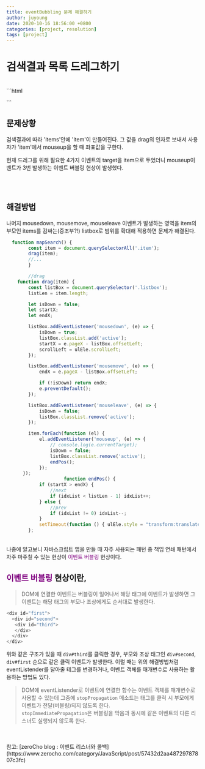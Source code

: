 ```yaml
---
title: eventBubbling 문제 해결하기
author: juyoung
date: 2020-10-16 18:56:00 +0800
categories: [project, resolution]
tags: [project]
---
```


# 검색결과 목록 드레그하기
<br />
  ```html
    <div class="slider">
        <div class="listbox">
            <ul class="items">
<!-- <li class="item" id="0"></li>                 -->
            </ul>
        </div>
    </div>
```  

## 문제상황  

검색결과에 따라 'items'안에 'item'이 만들어진다. 그 값을 drag의 인자로 보내서 사용자가 'item'에서 mouseup을 할 때 좌표값을 구한다.

 현재 드레그를 위해 필요한 4가지 이벤트의 target을 item으로 두었더니 mouseup이벤트가 3번 발생하는 이벤트 버블링 현상이 발생했다.
   
<br />
<br />

## 해결방법
  
  나머지 mousedown, mousemove, mouseleave 이벤트가 발생하는 영역을 item의 부모인 items를 감싸는(증조부?!) listbox로 범위를 확대해 적용하면 문제가 해결된다.
  

```javascript
  function mapSearch() {
        const item = document.querySelectorAll('.item');
        drag(item);
        //...
        }

        //drag
    function drag(item) {
        const listBox = document.querySelector('.listbox');
        listLen = item.length;

        let isDown = false;
        let startX;
        let endX;

        listBox.addEventListener('mousedown', (e) => {
            isDown = true;
            listBox.classList.add('active');
            startX = e.pageX - listBox.offsetLeft;
            scrollLeft = ulEle.scrollLeft;
        });

        listBox.addEventListener('mousemove', (e) => {
            endX = e.pageX - listBox.offsetLeft;

            if (!isDown) return endX;
            e.preventDefault();
        });

        listBox.addEventListener('mouseleave', (e) => {
            isDown = false;
            listBox.classList.remove('active');
        });

        item.forEach(function (el) {
            el.addEventListener('mouseup', (e) => {
                // console.log(e.currentTarget);
                isDown = false;
                listBox.classList.remove('active');
                endPos();
            });
      });
                     function endPos() {
            if (startX > endX) {
                //next
                if (idxList < listLen - 1) idxList++;
            } else {
                //prev
                if (idxList != 0) idxList--;
            }
            setTimeout(function () { ulEle.style = "transform:translateX(" + (-420 * idxList) + "px);"; }, 100);
        };

```  
<br />
 나중에 알고보니 자바스크립트 앱을 만들 때 자주 사용되는 패턴 중 책임 연쇄 패턴에서 자주 마주칠 수 있는 현상이 <font color=purple>이벤트 버블링</font> 현상이다.
  

## <font color=purple>이벤트 버블링</font> 현상이란,

 > DOM에 연결한 이벤트는 버블링이 일어나서 해당 태그에 이벤트가 발생하면 그 이벤트는 해당 태그의 부모나 조상에게도 순서대로 발생한다.   

 ```javascript
 <div id="first">
   <div id="second">
    <div id="third">
    </div>
   </div>
 </div>
 ```  

  위와 같은 구조가 있을 때 `div#third`를 클릭한 경우, 부모와 조상 태그인 `div#second`, `div#first` 순으로 같은 클릭 이벤트가 발생한다. 
  이럴 때는 위의 해결방법처럼 eventListender를 달아줄 테그를 변경하거나, 이벤트 객체를 매개변수로 사용하는 활용하는 방법도 있다.     

  > DOM에 eventListender로 이벤트에 연결한 함수는 이벤트 객체를 매개변수로 사용할 수 있는데 그중에 `stopPropagation` 메소드는 태그를 클릭 시 부모에게 이벤트가 전달(버블링)되지 않도록 한다.   
  `stopImmediatePropagation`은 버블링을 막음과 동시에 같은 이벤트의 다른 리스너도 실행되지 않도록 한다.
 
 
<br />
<br />
참고:  
[zeroCho blog : 이벤트 리스너와 콜백](https://www.zerocho.com/category/JavaScript/post/57432d2aa48729787807c3fc)